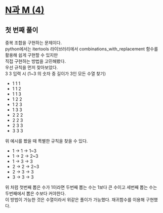 # [N과 M (4)](https://www.acmicpc.net/problem/15652)

## 첫 번째 풀이

중복 조합을 구현하는 문제이다.\
python에서는 itertools 라이브러리에서 combinations_with_replacement 함수를 활용해 쉽게 구현할 수 있지만\
직접 구현하는 방법을 고민해봤다.\
우선 규칙을 먼저 찾아보았다.\
3 3 입력 시 (1~3 의 숫자 중 길이가 3인 모든 수열 찾기)
- 1 1 1
- 1 1 2
- 1 1 3
- 1 2 2
- 1 2 3
- 1 3 3
- 2 2 2
- 2 2 3
- 2 3 3
- 3 3 3

위 예시를 봤을 때 특별한 규칙을 찾을 수 있다.
- 1 -> 1 -> 1~3
- 1 -> 2 -> 2~3
- 1 -> 3 -> 3
- 2 -> 2 -> 2~3
- 2 -> 3 -> 3
- 3 -> 3 -> 3

위 처럼 첫번째 뽑은 수가 1이라면 두번째 뽑는 수는 1보다 큰 수이고 세번째 뽑는 수는 두번째에서 뽑은 수보다 커야한다.\
이 방법이 가능한 것은 수열이라서 위같은 풀이가 가능했다. 재귀함수를 이용해 구현했다.